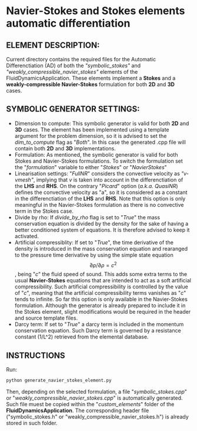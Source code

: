 # Navier-Stokes and Stokes elements automatic differentiation

## ELEMENT DESCRIPTION:
Current directory contains the required files for the Automatic Differenctiation (AD) of both the _"symbolic_stokes"_ and _"weakly_compressible_navier_stokes"_ elements of the FluidDynamicsApplication. These elements implement a **Stokes** and a **weakly-compressible Navier-Stokes** formulation for both **2D** and **3D** cases.

## SYMBOLIC GENERATOR SETTINGS:
*  Dimension to compute: This symbolic generator is valid for both **2D** and **3D** cases. The element has been implemented using a template argument for the problem dimension, so it is advised to set the _dim_to_compute_ flag as "_Both_". In this case the generated .cpp file will contain both **2D** and **3D** implementations.
*  Formulation: As mentioned, the symbolic generator is valid for both Stokes and Navier-Stokes formulations. To switch the formulation set the "_formulation_" variable to either "_Stokes_" or "_NavierStokes_"
*  Linearisation settings: "_FullNR_" considers the convective velocity as _"v-vmesh"_, implying that _v_ is taken into account in the differenctiation of the **LHS** and **RHS**. On the contrary "_Picard_" option (_a.k.a. QuasiNR_) defines the convective velocity as "a", so it is considered as a constant in the differenctiation of the **LHS** and **RHS**. Note that this option is only meaningful in the Navier-Stokes formulation as there is no convective term in the Stokes case.
*  Divide by rho: If _divide_by_rho_ flag is set to "_True_" the mass conservation equation is divided by the density for the sake of having a better conditioned system of equations. It is therefore advised to keep it activated.
*  Artificial compressiblity: If set to "_True_", the time derivative of the density is introduced in the mass conservation equation and rearanged to the pressure time derivative by using the simple state equation $$\partial p/\partial\rho = c^{2}$$, being "_c_" the fluid speed of sound. This adds some extra terms to the usual **Navier-Stokes** equations that are intended to act as a soft artificial compressibility. Such artificial compressibility is controlled by the value of "_c_", meaning that the artificial compressibility terms vanishes as "_c_" tends to infinite. So far this option is only available in the Navier-Stokes formulation. Although the generator is already prepared to include it in the Stokes element, slight modifications would be required in the header and source template files.
* Darcy term: If set to "_True_" a darcy term is included in the momentum conservation equation. Such Darcy term is governed by a resistance constant (1/L^2) retrieved from the elemental database.

## INSTRUCTIONS
Run:
~~~py
python generate_navier_stokes_element.py
~~~
Then, depending on the selected formulation, a file "_symbolic_stokes.cpp_" or "_weakly_compressible_navier_stokes.cpp_" is automatically generated. Such file muest be copied within the "_custom_elements_" folder of the **FluidDynamicsApplication**. The corresponding header file ("symbolic_stokes.h" or "weakly_compressible_navier_stokes.h") is already stored in such folder.
